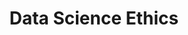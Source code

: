 ---
title: "Data Science Ethics"
authors:
    - "Coursera"
    - "University of Michigan"
    - "H.V. Jagadish"
categories: 
    - "ethics"
    - "technology"
    - "data science"
link: "https://www.coursera.org/learn/data-science-ethics"
---
